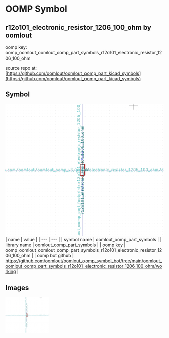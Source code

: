 # OOMP Symbol  
## r12o101_electronic_resistor_1206_100_ohm  by oomlout  
  
oomp key: oomp_oomlout_oomlout_oomp_part_symbols_r12o101_electronic_resistor_1206_100_ohm  
  
source repo at: [https://github.com/oomlout/oomlout_oomp_part_kicad_symbols](https://github.com/oomlout/oomlout_oomp_part_kicad_symbols)  
## Symbol  
  
[![working.png](working_600.png)](working.png)  
| name | value | 
| --- | --- | 
| symbol name | oomlout_oomp_part_symbols | 
| library name | oomlout_oomp_part_symbols | 
| oomp key | oomp_oomlout_oomlout_oomp_part_symbols_r12o101_electronic_resistor_1206_100_ohm | 
| oomp bot github | https://github.com/oomlout/oomlout_oomp_symbol_bot/tree/main/oomlout_oomlout_oomp_part_symbols_r12o101_electronic_resistor_1206_100_ohm/working | 
## Images  
  
[![working.png](working_140.png)](working.png)  
